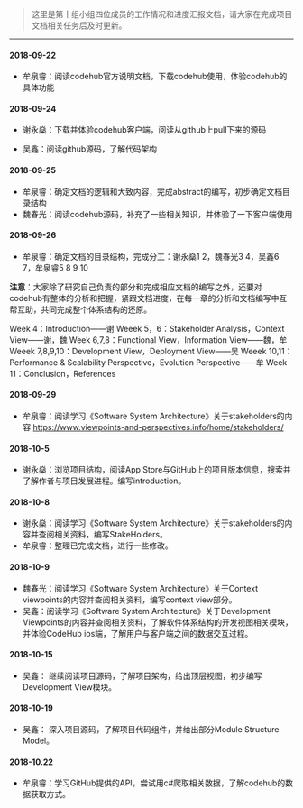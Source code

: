 >这里是第十组小组四位成员的工作情况和进度汇报文档，请大家在完成项目文档相关任务后及时更新。
------
#### 2018-09-22
- 牟泉睿：阅读codehub官方说明文档，下载codehub使用，体验codehub的具体功能

#### 2018-09-24
- 谢永燊：下载并体验codehub客户端，阅读从github上pull下来的源码

- 吴鑫：阅读github源码，了解代码架构

#### 2018-09-25
- 牟泉睿：确定文档的逻辑和大致内容，完成abstract的编写，初步确定文档目录结构
- 魏春光：阅读codehub源码，补充了一些相关知识，并体验了一下客户端使用

#### 2018-09-26
- 牟泉睿：确定文档的目录结构，完成分工：谢永燊1 2，魏春光3 4，吴鑫6 7，牟泉睿5 8 9 10

**注意**：大家除了研究自己负责的部分和完成相应文档的编写之外，还要对codehub有整体的分析和把握，紧跟文档进度，在每一章的分析和文档编写中互帮互助，共同完成整个体系结构的还原。

Week 4：Introduction——谢
Weeek 5，6：Stakeholder Analysis，Context View——谢，魏
Week 6,7,8：Functional View，Information View——魏，牟
Weeek 7,8,9,10：Development View，Deployment View——吴
Weeek 10,11：Performance & Scalability Perspective，Evolution Perspective——牟
Week 11：Conclusion，References

#### 2018-09-29
- 牟泉睿：阅读学习《Software System Architecture》关于stakeholders的内容 https://www.viewpoints-and-perspectives.info/home/stakeholders/

#### 2018-10-5
- 谢永燊：浏览项目结构，阅读App Store与GitHub上的项目版本信息，搜索并了解作者与项目发展进程。编写introduction。

#### 2018-10-8
- 谢永燊：阅读学习《Software System Architecture》关于stakeholders的内容并查阅相关资料，编写StakeHolders。
- 牟泉睿：整理已完成文档，进行一些修改。

#### 2018-10-9
- 魏春光：阅读学习《Software System Architecture》关于Context viewpoints的内容并查阅相关资料，编写context view部分。
- 吴鑫：阅读学习《Software System Architecture》关于Development Viewpoints的内容并查阅相关资料，了解软件体系结构的开发视图相关模块，并体验CodeHub ios端，了解用户与客户端之间的数据交互过程。

#### 2018-10-15
- 吴鑫： 继续阅读项目源码，了解项目架构，给出顶层视图，初步编写Development View模块。

#### 2018-10-19
- 吴鑫： 深入项目源码，了解项目代码组件，并给出部分Module Structure Model。

#### 2018-10.22
- 牟泉睿：学习GitHub提供的API，尝试用c#爬取相关数据，了解codehub的数据获取方式。

